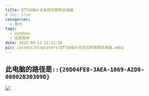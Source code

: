 ```yaml
---
title: QTTabBar点击加号跳转此电脑
# toc: true
categories:
  - 技巧
tags:
  - windows
  - 应用程序
date: 2023-09-12 21:11:38
pic: /assets/blogcovers/QTTabBar点击加号跳转此电脑.webp
---
```


## 此电脑的路径是`::{20D04FE0-3AEA-1069-A2D8-08002B30309D}`

![](/assets/blogimages/2023/QTTabBar%E7%82%B9%E5%87%BB%E5%8A%A0%E5%8F%B7%E8%B7%B3%E8%BD%AC%E6%AD%A4%E7%94%B5%E8%84%91/1694524449942.png)  
